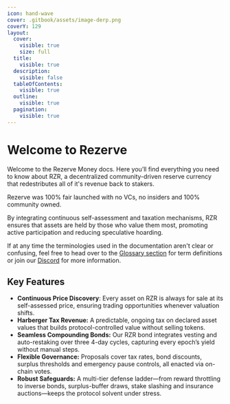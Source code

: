 ```yaml
---
icon: hand-wave
cover: .gitbook/assets/image-derp.png
coverY: 129
layout:
  cover:
    visible: true
    size: full
  title:
    visible: true
  description:
    visible: false
  tableOfContents:
    visible: true
  outline:
    visible: true
  pagination:
    visible: true
---
```


# Welcome to Rezerve

Welcome to the Rezerve Money docs. Here you’ll find everything you need to know about RZR, a decentralized community-driven reserve currency that redestributes all of it's revenue back to stakers.&#x20;

Rezerve was 100% fair launched with no VCs, no insiders and 100% community owned.

By integrating continuous self-assessment and taxation mechanisms, RZR ensures that assets are held by those who value them most, promoting active participation and reducing speculative hoarding.

If at any time the terminologies used in the documentation aren't clear or confusing, feel free to head over to the [Glossary section](other/glossary.md) for term definitions or join our [Discord](http://discord.rzr.finance/) for more information.

## Key Features

* **Continuous Price Discovery**: Every asset on RZR is always for sale at its self-assessed price, ensuring trading opportunities whenever valuation shifts.
* **Harberger Tax Revenue:** A predictable, ongoing tax on declared asset values that builds protocol-controlled value without selling tokens.
* **Seamless Compounding Bonds:** Our RZR bond integrates vesting and auto-restaking over three 4-day cycles, capturing every epoch’s yield without manual steps.
* **Flexible Governance:** Proposals cover tax rates, bond discounts, surplus thresholds and emergency pause controls, all enacted via on-chain votes.
* **Robust Safeguards:** A multi-tier defense ladder—from reward throttling to inverse bonds, surplus-buffer draws, stake slashing and insurance auctions—keeps the protocol solvent under stress.
